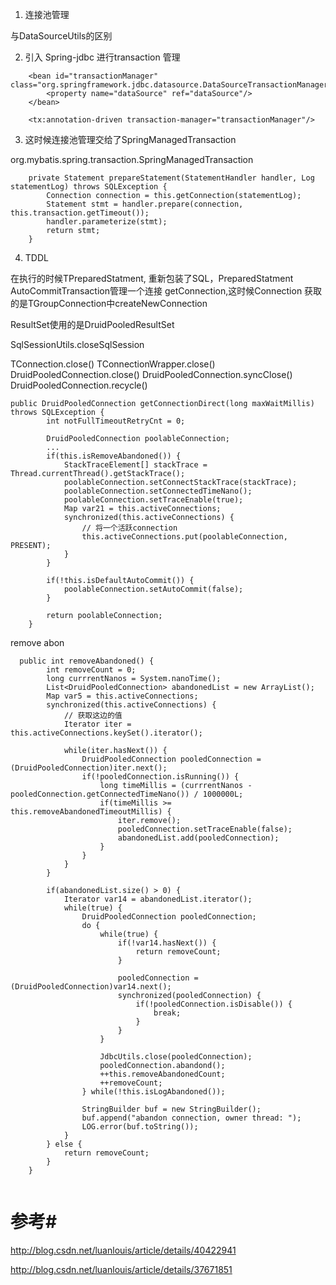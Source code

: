 
1. 连接池管理

与DataSourceUtils的区别

2. 引入 Spring-jdbc
进行transaction 管理

```
    <bean id="transactionManager" class="org.springframework.jdbc.datasource.DataSourceTransactionManager">
        <property name="dataSource" ref="dataSource"/>
    </bean>

    <tx:annotation-driven transaction-manager="transactionManager"/>
```
3. 这时候连接池管理交给了SpringManagedTransaction

org.mybatis.spring.transaction.SpringManagedTransaction

```
    private Statement prepareStatement(StatementHandler handler, Log statementLog) throws SQLException {
        Connection connection = this.getConnection(statementLog);
        Statement stmt = handler.prepare(connection, this.transaction.getTimeout());
        handler.parameterize(stmt);
        return stmt;
    }

```

4. TDDL

在执行的时候TPreparedStatment,
重新包装了SQL，PreparedStatment
AutoCommitTransaction管理一个连接
getConnection,这时候Connection
获取的是TGroupConnection中createNewConnection

ResultSet使用的是DruidPooledResultSet


SqlSessionUtils.closeSqlSession

TConnection.close()
TConnectionWrapper.close()
DruidPooledConnection.close()
DruidPooledConnection.syncClose()
DruidPooledConnection.recycle()

```
public DruidPooledConnection getConnectionDirect(long maxWaitMillis) throws SQLException {
        int notFullTimeoutRetryCnt = 0;

        DruidPooledConnection poolableConnection;
        ...
        if(this.isRemoveAbandoned()) {
            StackTraceElement[] stackTrace = Thread.currentThread().getStackTrace();
            poolableConnection.setConnectStackTrace(stackTrace);
            poolableConnection.setConnectedTimeNano();
            poolableConnection.setTraceEnable(true);
            Map var21 = this.activeConnections;
            synchronized(this.activeConnections) {
                // 将一个活跃connection
                this.activeConnections.put(poolableConnection, PRESENT);
            }
        }

        if(!this.isDefaultAutoCommit()) {
            poolableConnection.setAutoCommit(false);
        }

        return poolableConnection;
    }

```


remove abon

```
  public int removeAbandoned() {
        int removeCount = 0;
        long currrentNanos = System.nanoTime();
        List<DruidPooledConnection> abandonedList = new ArrayList();
        Map var5 = this.activeConnections;
        synchronized(this.activeConnections) {
            // 获取这边的值
            Iterator iter = this.activeConnections.keySet().iterator();

            while(iter.hasNext()) {
                DruidPooledConnection pooledConnection = (DruidPooledConnection)iter.next();
                if(!pooledConnection.isRunning()) {
                    long timeMillis = (currrentNanos - pooledConnection.getConnectedTimeNano()) / 1000000L;
                    if(timeMillis >= this.removeAbandonedTimeoutMillis) {
                        iter.remove();
                        pooledConnection.setTraceEnable(false);
                        abandonedList.add(pooledConnection);
                    }
                }
            }
        }

        if(abandonedList.size() > 0) {
            Iterator var14 = abandonedList.iterator();
            while(true) {
                DruidPooledConnection pooledConnection;
                do {
                    while(true) {
                        if(!var14.hasNext()) {
                            return removeCount;
                        }

                        pooledConnection = (DruidPooledConnection)var14.next();
                        synchronized(pooledConnection) {
                            if(!pooledConnection.isDisable()) {
                                break;
                            }
                        }
                    }

                    JdbcUtils.close(pooledConnection);
                    pooledConnection.abandond();
                    ++this.removeAbandonedCount;
                    ++removeCount;
                } while(!this.isLogAbandoned());

                StringBuilder buf = new StringBuilder();
                buf.append("abandon connection, owner thread: ");
                LOG.error(buf.toString());
            }
        } else {
            return removeCount;
        }
    }


```
# 参考#

http://blog.csdn.net/luanlouis/article/details/40422941

http://blog.csdn.net/luanlouis/article/details/37671851


